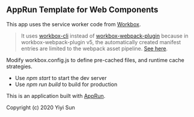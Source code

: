 ## AppRun Template for Web Components

This app uses the service worker code from [Workbox](https://developers.google.com/web/tools/workbox).

> It uses [workbox-cli](https://developers.google.com/web/tools/workbox/guides/generate-service-worker/cli) instead of [workbox-webpack-plugin](https://developers.google.com/web/tools/workbox/guides/generate-service-worker/webpack) because in workbox-webpack-plugin v5, the automatically created manifest entries are limited to the webpack asset pipeline. [See here](https://github.com/GoogleChrome/workbox/releases).

Modify workbox.config.js to define pre-cached files, and runtime cache strategies.

* Use _npm start_ to start the dev server
* Use _npm run build_ to build for production

This is an application built with [AppRun](https://github.com/yysun/apprun).


Copyright (c) 2020 Yiyi Sun